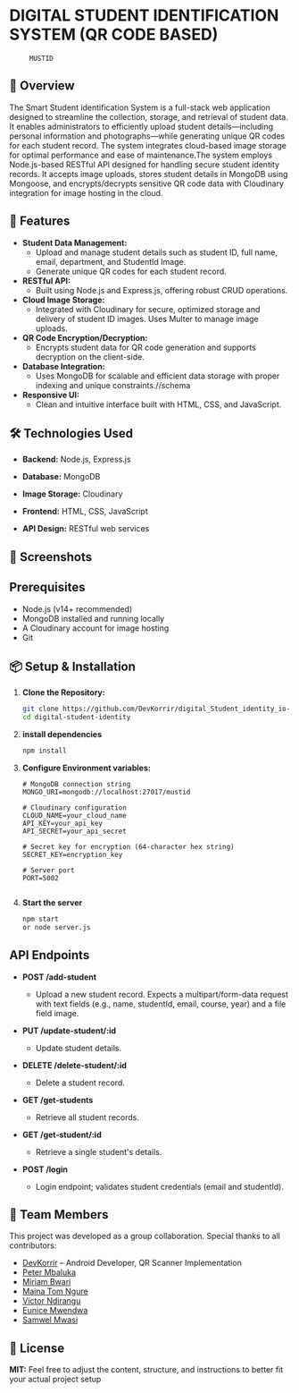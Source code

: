 # DIGITAL STUDENT IDENTIFICATION SYSTEM  (QR CODE BASED)
         MUSTID

## 📖 Overview

The Smart Student identification System is a full-stack web application designed to streamline the collection,
storage, and retrieval of student data. It enables administrators to efficiently upload student details—including personal
information and photographs—while generating unique QR codes for each student record. The system integrates cloud-based image
storage for optimal performance and ease of maintenance.The system employs Node.js-based RESTful API designed for handling secure 
student identity records. It accepts image uploads, stores student details in MongoDB using Mongoose, and encrypts/decrypts sensitive QR code data 
with Cloudinary integration for image hosting in the cloud.

## 🚀 Features

- **Student Data Management:** 
  - Upload and manage student details such as student ID, full name, email, department, and StudentId Image.
  - Generate unique QR codes for each student record.
- **RESTful API:** 
  - Built using Node.js and Express.js, offering robust CRUD operations.
- **Cloud Image Storage:**
  - Integrated with Cloudinary for secure, optimized storage and delivery of student ID images. Uses Multer to manage image uploads.
- **QR Code Encryption/Decryption:**
   - Encrypts student data for QR code generation and supports decryption on the client-side.
- **Database Integration:**
  - Uses MongoDB for scalable and efficient data storage with proper indexing and unique constraints.//schema
- **Responsive UI:**
  - Clean and intuitive interface built with HTML, CSS, and JavaScript.

## 🛠️ Technologies Used

- **Backend:** Node.js, Express.js
  
- **Database:** MongoDB
  
- **Image Storage:** Cloudinary
  
- **Frontend:** HTML, CSS, JavaScript
  
- **API Design:** RESTful web services

## 📸 Screenshots


## Prerequisites
- Node.js (v14+ recommended)
- MongoDB installed and running locally
- A Cloudinary account for image hosting
- Git

## 📦 Setup & Installation

1. **Clone the Repository:**
   ```bash
   git clone https://github.com/DevKorrir/digital_Student_identity_io-index.html
   cd digital-student-identity

   ````
2. **install dependencies**
   ````bash
   npm install
   ````
3. **Configure Environment variables:**
   ```properties
   # MongoDB connection string
   MONGO_URI=mongodb://localhost:27017/mustid

   # Cloudinary configuration
   CLOUD_NAME=your_cloud_name
   API_KEY=your_api_key
   API_SECRET=your_api_secret

   # Secret key for encryption (64-character hex string)
   SECRET_KEY=encryption_key

   # Server port
   PORT=5002
 
   ````

4. **Start the server**
   ````bash
   npm start
   or node server.js
   ````
## **API Endpoints**
- **POST /add-student**
   - Upload a new student record. Expects a multipart/form-data request with text fields (e.g., name, studentId, email, course, year) and a file field image.

- **PUT /update-student/:id**
  - Update student details.

- **DELETE /delete-student/:id**
   - Delete a student record.

- **GET /get-students**
   - Retrieve all student records.

- **GET /get-student/:id**
   - Retrieve a single student's details.

- **POST /login**
   - Login endpoint; validates student credentials (email and studentId).
   
## 👥 Team Members

This project was developed as a group collaboration. Special thanks to all contributors:

- [DevKorrir](https://github.com/DevKorrir) – Android Developer, QR Scanner Implementation
- [Peter Mbaluka](https://github.com/)
- [Miriam Bwari](https://github.com/)
- [Maina Tom Ngure](https://github.com/Maina-ngure)
- [Victor Ndirangu](https://github.com/)
- [Eunice Mwendwa](https://github.com/)
- [Samwel Mwasi](https://github.com/)

## 📄 License

**MIT:** Feel free to adjust the content, structure, and instructions to better fit your actual project setup

